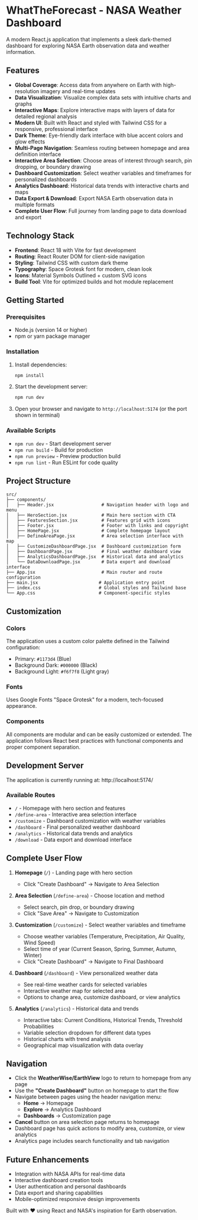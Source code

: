 # WhatTheForecast - NASA Weather Dashboard

A modern React.js application that implements a sleek dark-themed dashboard for exploring NASA Earth observation data and weather information.

## Features

- **Global Coverage**: Access data from anywhere on Earth with high-resolution imagery and real-time updates
- **Data Visualization**: Visualize complex data sets with intuitive charts and graphs
- **Interactive Maps**: Explore interactive maps with layers of data for detailed regional analysis
- **Modern UI**: Built with React and styled with Tailwind CSS for a responsive, professional interface
- **Dark Theme**: Eye-friendly dark interface with blue accent colors and glow effects
- **Multi-Page Navigation**: Seamless routing between homepage and area definition interface
- **Interactive Area Selection**: Choose areas of interest through search, pin dropping, or boundary drawing
- **Dashboard Customization**: Select weather variables and timeframes for personalized dashboards
- **Analytics Dashboard**: Historical data trends with interactive charts and maps
- **Data Export & Download**: Export NASA Earth observation data in multiple formats
- **Complete User Flow**: Full journey from landing page to data download and export

## Technology Stack

- **Frontend**: React 18 with Vite for fast development
- **Routing**: React Router DOM for client-side navigation
- **Styling**: Tailwind CSS with custom dark theme
- **Typography**: Space Grotesk font for modern, clean look
- **Icons**: Material Symbols Outlined + custom SVG icons
- **Build Tool**: Vite for optimized builds and hot module replacement

## Getting Started

### Prerequisites

- Node.js (version 14 or higher)
- npm or yarn package manager

### Installation

1. Install dependencies:
   ```bash
   npm install
   ```

2. Start the development server:
   ```bash
   npm run dev
   ```

3. Open your browser and navigate to `http://localhost:5174` (or the port shown in terminal)

### Available Scripts

- `npm run dev` - Start development server
- `npm run build` - Build for production
- `npm run preview` - Preview production build
- `npm run lint` - Run ESLint for code quality

## Project Structure

```
src/
├── components/
│   ├── Header.jsx                  # Navigation header with logo and menu
│   ├── HeroSection.jsx             # Main hero section with CTA
│   ├── FeaturesSection.jsx         # Features grid with icons
│   ├── Footer.jsx                  # Footer with links and copyright
│   ├── HomePage.jsx                # Complete homepage layout
│   ├── DefineAreaPage.jsx          # Area selection interface with map
│   ├── CustomizeDashboardPage.jsx  # Dashboard customization form
│   ├── DashboardPage.jsx           # Final weather dashboard view
│   ├── AnalyticsDashboardPage.jsx  # Historical data and analytics
│   └── DataDownloadPage.jsx        # Data export and download interface
├── App.jsx                         # Main router and route configuration
├── main.jsx                       # Application entry point
├── index.css                      # Global styles and Tailwind base
└── App.css                        # Component-specific styles
```

## Customization

### Colors
The application uses a custom color palette defined in the Tailwind configuration:
- Primary: `#1173d4` (Blue)
- Background Dark: `#000000` (Black)
- Background Light: `#f6f7f8` (Light gray)

### Fonts
Uses Google Fonts "Space Grotesk" for a modern, tech-focused appearance.

### Components
All components are modular and can be easily customized or extended. The application follows React best practices with functional components and proper component separation.

## Development Server

The application is currently running at: http://localhost:5174/

### Available Routes

- `/` - Homepage with hero section and features
- `/define-area` - Interactive area selection interface
- `/customize` - Dashboard customization with weather variables
- `/dashboard` - Final personalized weather dashboard
- `/analytics` - Historical data trends and analytics
- `/download` - Data export and download interface

## Complete User Flow

1. **Homepage** (`/`) - Landing page with hero section
   - Click "Create Dashboard" → Navigate to Area Selection

2. **Area Selection** (`/define-area`) - Choose location and method
   - Select search, pin drop, or boundary drawing
   - Click "Save Area" → Navigate to Customization

3. **Customization** (`/customize`) - Select weather variables and timeframe
   - Choose weather variables (Temperature, Precipitation, Air Quality, Wind Speed)
   - Select time of year (Current Season, Spring, Summer, Autumn, Winter)
   - Click "Create Dashboard" → Navigate to Final Dashboard

4. **Dashboard** (`/dashboard`) - View personalized weather data
   - See real-time weather cards for selected variables
   - Interactive weather map for selected area
   - Options to change area, customize dashboard, or view analytics

5. **Analytics** (`/analytics`) - Historical data and trends
   - Interactive tabs: Current Conditions, Historical Trends, Threshold Probabilities
   - Variable selection dropdown for different data types
   - Historical charts with trend analysis
   - Geographical map visualization with data overlay

## Navigation

- Click the **WeatherWise/EarthView** logo to return to homepage from any page
- Use the **"Create Dashboard"** button on homepage to start the flow
- Navigate between pages using the header navigation menu:
  - **Home** → Homepage
  - **Explore** → Analytics Dashboard
  - **Dashboards** → Customization page
- **Cancel** button on area selection page returns to homepage
- Dashboard page has quick actions to modify area, customize, or view analytics
- Analytics page includes search functionality and tab navigation

## Future Enhancements

- Integration with NASA APIs for real-time data
- Interactive dashboard creation tools
- User authentication and personal dashboards
- Data export and sharing capabilities
- Mobile-optimized responsive design improvements

Built with ❤️ using React and NASA's inspiration for Earth observation.
